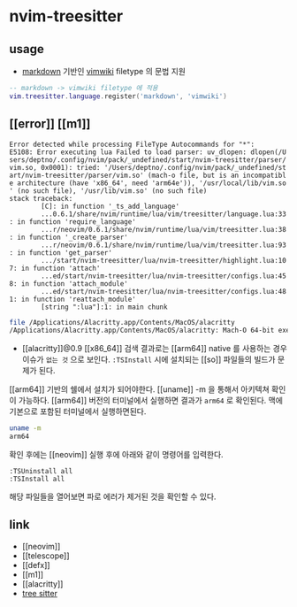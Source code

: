 # nvim-treesitter

## usage
- [markdown](markdown) 기반인 [vimwiki](vimwiki) filetype 의 문법 지원
```lua
-- markdown -> vimwiki filetype 에 적용
vim.treesitter.language.register('markdown', 'vimwiki')
```

## [[error]] [[m1]]
```vim
Error detected while processing FileType Autocommands for "*":
E5108: Error executing lua Failed to load parser: uv_dlopen: dlopen(/U
sers/deptno/.config/nvim/pack/_undefined/start/nvim-treesitter/parser/
vim.so, 0x0001): tried: '/Users/deptno/.config/nvim/pack/_undefined/st
art/nvim-treesitter/parser/vim.so' (mach-o file, but is an incompatibl
e architecture (have 'x86_64', need 'arm64e')), '/usr/local/lib/vim.so
' (no such file), '/usr/lib/vim.so' (no such file)
stack traceback:
        [C]: in function '_ts_add_language'
        ...0.6.1/share/nvim/runtime/lua/vim/treesitter/language.lua:33
: in function 'require_language'
        ...r/neovim/0.6.1/share/nvim/runtime/lua/vim/treesitter.lua:38
: in function '_create_parser'
        ...r/neovim/0.6.1/share/nvim/runtime/lua/vim/treesitter.lua:93
: in function 'get_parser'
        .../start/nvim-treesitter/lua/nvim-treesitter/highlight.lua:10 7: in function 'attach'
        ...ed/start/nvim-treesitter/lua/nvim-treesitter/configs.lua:45
8: in function 'attach_module'
        ...ed/start/nvim-treesitter/lua/nvim-treesitter/configs.lua:48
1: in function 'reattach_module'
        [string ":lua"]:1: in main chunk
```

```sh
file /Applications/Alacritty.app/Contents/MacOS/alacritty
/Applications/Alacritty.app/Contents/MacOS/alacritty: Mach-O 64-bit executable x86_64
```
- [[alacritty]]@0.9 [[x86_64]]
검색 결과로는 [[arm64]] native 를 사용하는 경우 이슈가 `없는 것` 으로 보인다.
`:TSInstall` 시에 설치되는 [[so]] 파일들의 빌드가 문제가 된다.

[[arm64]] 기반의 쉘에서 설치가 되어야한다. [[uname]] -m 을 통해서 아키텍쳐 확인이 가능하다.
[[arm64]] 버전의 터미널에서 실행하면 결과가 `arm64` 로 확인된다.
맥에 기본으로 포함된 터미널에서 실행하면된다.

```sh
uname -m
arm64
```
확인 후에는 [[neovim]] 실행 후에 아래와 같이 명령어를 입력한다.
```vim
:TSUninstall all
:TSInstall all
```
해당 파일들을 열어보면 파로 에러가 제거된 것을 확인할 수 있다.

## link
- [[neovim]]
- [[telescope]]
- [[defx]]
- [[m1]]
- [[alacritty]]
- [tree sitter](tree-sitter)
